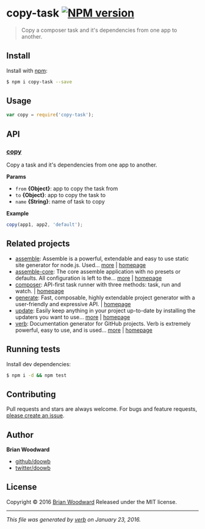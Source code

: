 # copy-task [![NPM version](https://img.shields.io/npm/v/copy-task.svg)](https://www.npmjs.com/package/copy-task)

> Copy a composer task and it's dependencies from one app to another.

## Install
Install with [npm](https://www.npmjs.com/):

```sh
$ npm i copy-task --save
```

## Usage

```js
var copy = require('copy-task');
```

## API

### [copy](index.js#L23)
Copy a task and it's dependencies from one app to another.


**Params**

* `from` **{Object}**: app to copy the task from    
* `to` **{Object}**: app to copy the task to    
* `name` **{String}**: name of task to copy    

**Example**



```js
copy(app1, app2, 'default');
```



## Related projects
* [assemble](https://www.npmjs.com/package/assemble): Assemble is a powerful, extendable and easy to use static site generator for node.js. Used… [more](https://www.npmjs.com/package/assemble) | [homepage](https://github.com/assemble/assemble)
* [assemble-core](https://www.npmjs.com/package/assemble-core): The core assemble application with no presets or defaults. All configuration is left to the… [more](https://www.npmjs.com/package/assemble-core) | [homepage](https://github.com/assemble/assemble-core)
* [composer](https://www.npmjs.com/package/composer): API-first task runner with three methods: task, run and watch. | [homepage](https://github.com/jonschlinkert/composer)
* [generate](https://www.npmjs.com/package/generate): Fast, composable, highly extendable project generator with a user-friendly and expressive API. | [homepage](https://github.com/generate/generate)
* [update](https://www.npmjs.com/package/update): Easily keep anything in your project up-to-date by installing the updaters you want to use… [more](https://www.npmjs.com/package/update) | [homepage](https://github.com/update/update)
* [verb](https://www.npmjs.com/package/verb): Documentation generator for GitHub projects. Verb is extremely powerful, easy to use, and is used… [more](https://www.npmjs.com/package/verb) | [homepage](https://github.com/verbose/verb)

## Running tests
Install dev dependencies:

```sh
$ npm i -d && npm test
```

## Contributing
Pull requests and stars are always welcome. For bugs and feature requests, [please create an issue](https://github.com/doowb/copy-task/issues/new).

## Author
**Brian Woodward**

+ [github/doowb](https://github.com/doowb)
+ [twitter/doowb](http://twitter.com/doowb)

## License
Copyright © 2016 [Brian Woodward](https://github.com/doowb)
Released under the MIT license.

***

_This file was generated by [verb](https://github.com/verbose/verb) on January 23, 2016._

[assemble]: https://github.com/assemble/assemble
[assemble-core]: https://github.com/assemble/assemble-core
[composer]: https://github.com/jonschlinkert/composer
[generate]: https://github.com/generate/generate
[update]: https://github.com/update/update
[verb]: https://github.com/verbose/verb

